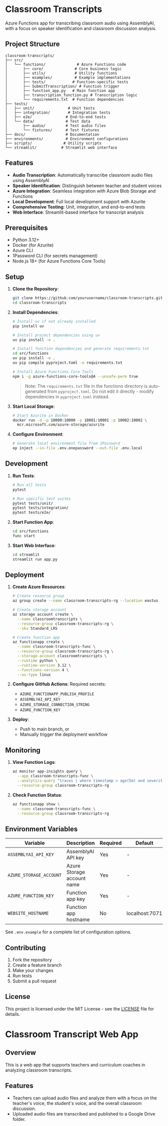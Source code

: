 # Classroom Transcripts

Azure Functions app for transcribing classroom audio using AssemblyAI, with a focus on speaker identification and classroom discussion analysis.

## Project Structure

```
classroom-transcripts/
├── src/
│   └── functions/              # Azure Functions code
│       ├── core/              # Core business logic
│       ├── utils/             # Utility functions
│       ├── examples/          # Example implementations
│       ├── tests/            # Function-specific tests
│       ├── SubmitTranscription/ # Function trigger
│       ├── function_app.py   # Main function app
│       ├── transcription_function.py # Transcription logic
│       └── requirements.txt  # Function dependencies
├── tests/
│   ├── unit/               # Unit tests
│   ├── integration/        # Integration tests
│   ├── e2e/               # End-to-end tests
│   └── data/              # Test data
│       ├── audio/         # Test audio files
│       └── fixtures/      # Test fixtures
├── docs/                  # Documentation
├── environments/          # Environment configurations
├── scripts/              # Utility scripts
└── streamlit/           # Streamlit web interface
```

## Features

- **Audio Transcription**: Automatically transcribe classroom audio files using AssemblyAI
- **Speaker Identification**: Distinguish between teacher and student voices
- **Azure Integration**: Seamless integration with Azure Blob Storage and Functions
- **Local Development**: Full local development support with Azurite
- **Comprehensive Testing**: Unit, integration, and end-to-end tests
- **Web Interface**: Streamlit-based interface for transcript analysis

## Prerequisites

- Python 3.12+
- Docker (for Azurite)
- Azure CLI
- 1Password CLI (for secrets management)
- Node.js 18+ (for Azure Functions Core Tools)

## Setup

1. **Clone the Repository**:

   ```bash
   git clone https://github.com/yourusername/classroom-transcripts.git
   cd classroom-transcripts
   ```

2. **Install Dependencies**:

   ```bash
   # Install uv if not already installed
   pip install uv

   # Install project dependencies using uv
   uv pip install -e .

   # Install function dependencies and generate requirements.txt
   cd src/functions
   uv pip install -e .
   uv pip compile pyproject.toml -o requirements.txt

   # Install Azure Functions Core Tools
   npm i -g azure-functions-core-tools@4 --unsafe-perm true
   ```

   > Note: The `requirements.txt` file in the functions directory is auto-generated from `pyproject.toml`.
   > Do not edit it directly - modify dependencies in `pyproject.toml` instead.

3. **Start Local Storage**:

   ```bash
   # Start Azurite in Docker
   docker run -d -p 10000:10000 -p 10001:10001 -p 10002:10002 \
     mcr.microsoft.com/azure-storage/azurite
   ```

4. **Configure Environment**:
   ```bash
   # Generate local environment file from 1Password
   op inject --in-file .env.onepassword --out-file .env.local
   ```

## Development

1. **Run Tests**:

   ```bash
   # Run all tests
   pytest

   # Run specific test suites
   pytest tests/unit/
   pytest tests/integration/
   pytest tests/e2e/
   ```

2. **Start Function App**:

   ```bash
   cd src/functions
   func start
   ```

3. **Start Web Interface**:
   ```bash
   cd streamlit
   streamlit run app.py
   ```

## Deployment

1. **Create Azure Resources**:

   ```bash
   # Create resource group
   az group create --name classroom-transcripts-rg --location eastus

   # Create storage account
   az storage account create \
     --name classroomtranscripts \
     --resource-group classroom-transcripts-rg \
     --sku Standard_LRS

   # Create function app
   az functionapp create \
     --name classroom-transcripts-func \
     --resource-group classroom-transcripts-rg \
     --storage-account classroomtranscripts \
     --runtime python \
     --runtime-version 3.12 \
     --functions-version 4 \
     --os-type linux
   ```

2. **Configure GitHub Actions**:
   Required secrets:

   - `AZURE_FUNCTIONAPP_PUBLISH_PROFILE`
   - `ASSEMBLYAI_API_KEY`
   - `AZURE_STORAGE_CONNECTION_STRING`
   - `AZURE_FUNCTION_KEY`

3. **Deploy**:
   - Push to main branch, or
   - Manually trigger the deployment workflow

## Monitoring

1. **View Function Logs**:

   ```bash
   az monitor app-insights query \
     --app classroom-transcripts-func \
     --analytics-query "traces | where timestamp > ago(5m) and severityLevel >= 2 | project timestamp, message, severityLevel" \
     --resource-group classroom-transcripts-rg
   ```

2. **Check Function Status**:
   ```bash
   az functionapp show \
     --name classroom-transcripts-func \
     --resource-group classroom-transcripts-rg
   ```

## Environment Variables

| Variable                | Description                | Required | Default        |
| ----------------------- | -------------------------- | -------- | -------------- |
| `ASSEMBLYAI_API_KEY`    | AssemblyAI API key         | Yes      | -              |
| `AZURE_STORAGE_ACCOUNT` | Azure Storage account name | Yes      | -              |
| `AZURE_FUNCTION_KEY`    | Function app key           | Yes      | -              |
| `WEBSITE_HOSTNAME`      | Function app hostname      | No       | localhost:7071 |

See `.env.example` for a complete list of configuration options.

## Contributing

1. Fork the repository
2. Create a feature branch
3. Make your changes
4. Run tests
5. Submit a pull request

## License

This project is licensed under the MIT License - see the [LICENSE](LICENSE) file for details.

# Classroom Transcript Web App

## Overview

This is a web app that supports teachers and curriculum coaches in analyzing classroom transcripts.

## Features

- Teachers can upload audio files and analyze them with a focus on the teacher's voice, the student's voice, and the overall classroom discussion.
- Uploaded audio files are transcribed and published to a Google Drive folder.
